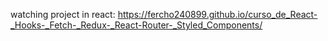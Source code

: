 watching project in react: https://fercho240899.github.io/curso_de_React-_Hooks-_Fetch-_Redux-_React-Router-_Styled_Components/
